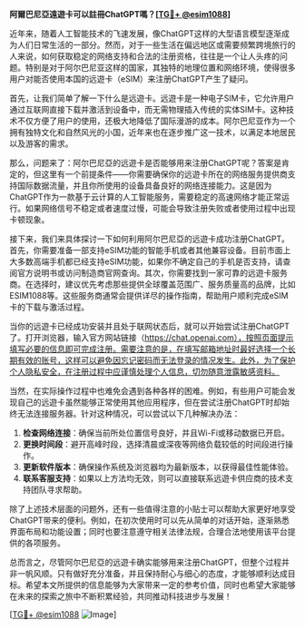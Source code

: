 **阿爾巴尼亞遠遊卡可以註冊ChatGPT嗎？[[TG💪+ @esim1088](https://t.me/s/esim1088)]**

近年来，随着人工智能技术的飞速发展，像ChatGPT这样的大型语言模型逐渐成为人们日常生活的一部分。然而，对于一些生活在偏远地区或需要频繁跨境旅行的人来说，如何获取稳定的网络支持和合法的注册资格，往往是一个让人头疼的问题。特别是对于阿尔巴尼亚这样的国家，其独特的地理位置和网络环境，使得很多用户对能否使用本国的远遊卡（eSIM）来注册ChatGPT产生了疑问。

首先，让我们简单了解一下什么是远遊卡。远遊卡是一种电子SIM卡，它允许用户通过互联网直接下载并激活到设备中，而无需物理插入传统的实体SIM卡。这种技术不仅方便了用户的使用，还极大地降低了国际漫游的成本。阿尔巴尼亚作为一个拥有独特文化和自然风光的小国，近年来也在逐步推广这一技术，以满足本地居民以及游客的需求。

那么，问题来了：阿尔巴尼亞的远遊卡是否能够用来注册ChatGPT呢？答案是肯定的，但这里有一个前提条件——你需要确保你的远遊卡所在的网络服务提供商支持国际数据流量，并且你所使用的设备具备良好的网络连接能力。这是因为ChatGPT作为一款基于云计算的人工智能服务，需要稳定的高速网络才能正常运行。如果网络信号不稳定或者速度过慢，可能会导致注册失败或者使用过程中出现卡顿现象。

接下来，我们来具体探讨一下如何利用阿尔巴尼亞的远遊卡成功注册ChatGPT。首先，你需要准备一部支持eSIM功能的智能手机或者其他兼容设备。目前市面上大多数高端手机都已经支持eSIM功能，如果你不确定自己的手机是否支持，请查阅官方说明书或访问制造商官网查询。其次，你需要找到一家可靠的远遊卡服务商。在选择时，建议优先考虑那些提供全球覆盖范围广、服务质量高的品牌，比如ESIM1088等。这些服务商通常会提供详尽的操作指南，帮助用户顺利完成eSIM卡的下载与激活过程。

当你的远遊卡已经成功安装并且处于联网状态后，就可以开始尝试注册ChatGPT了。打开浏览器，输入官方网站链接（https://chat.openai.com），按照页面提示填写必要的信息即可完成注册。需要注意的是，在填写邮箱地址时最好选择一个长期有效的账号，这样可以避免因忘记密码而无法登录的情况发生。此外，为了保护个人隐私安全，在注册过程中应谨慎处理个人信息，切勿随意泄露敏感资料。

当然，在实际操作过程中也难免会遇到各种各样的困难。例如，有些用户可能会发现自己的远遊卡虽然能够正常使用其他应用程序，但在尝试注册ChatGPT时却始终无法连接服务器。针对这种情况，可以尝试以下几种解决办法：

1. **检查网络连接**：确保当前所处位置信号良好，并且Wi-Fi或移动数据已开启。
2. **更换时间段**：避开高峰时段，选择清晨或深夜等网络负载较低的时间段进行操作。
3. **更新软件版本**：确保操作系统及浏览器均为最新版本，以获得最佳性能体验。
4. **联系客服支持**：如果以上方法均无效，则可以直接联系远遊卡供应商的技术支持团队寻求帮助。

除了上述技术层面的问题外，还有一些值得注意的小贴士可以帮助大家更好地享受ChatGPT带来的便利。例如，在初次使用时可以先从简单的对话开始，逐渐熟悉界面布局和功能设置；同时也要注意遵守相关法律法规，合理合法地使用该平台提供的各项服务。

总而言之，尽管阿尔巴尼亞的远遊卡确实能够用来注册ChatGPT，但整个过程并非一帆风顺。只有做好充分准备，并且保持耐心与细心的态度，才能够顺利达成目标。希望本文所提供的信息能够为大家带来一定的参考价值，同时也希望大家能够在未来的探索之旅中不断积累经验，共同推动科技进步与发展！

[[TG💪+ @esim1088](https://t.me/s/esim1088) ![Image](https://i.postimg.cc/4NQfJmqS/Snipaste-2025-05-13-00-14-12.png)]
